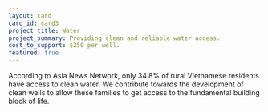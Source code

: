 ```yaml
---
layout: card
card_id: card3
project_title: Water
project_summary: Providing clean and reliable water access.
cost_to_support: $250 per well.
featured: true
---
```

<p>According to Asia News Network, only 34.8% of rural Vietnamese residents have access to clean water. We contribute towards the development of clean wells to allow these families to get access to the fundamental building block of life.</p>
